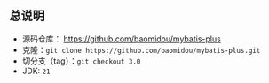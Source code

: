 ## 总说明
- 源码仓库： https://github.com/baomidou/mybatis-plus
- 克隆：`git clone https://github.com/baomidou/mybatis-plus.git`
- 切分支（tag）：`git checkout 3.0`
- JDK: `21`
